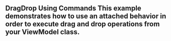## DragDrop Using Commands This example demonstrates how to use an attached behavior in order to execute drag and drop operations from your ViewModel class.

[//]: <keywords:attached, behavior, commands>